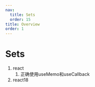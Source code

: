 ```yaml
---
nav:
  title: Sets
  order: 15
title: Overview
order: 1
---
```


# Sets

1. react
   1. 正确使用useMemo和useCallback
2. react18

